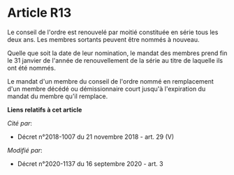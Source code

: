 # Article R13

Le conseil de l'ordre est renouvelé par moitié constituée en série tous les deux ans. Les membres sortants peuvent être
nommés à nouveau.

Quelle que soit la date de leur nomination, le mandat des membres prend fin le 31 janvier de l'année de renouvellement de la
série au titre de laquelle ils ont été nommés.

Le mandat d'un membre du conseil de l'ordre nommé en remplacement d'un membre décédé ou démissionnaire court jusqu'à
l'expiration du mandat du membre qu'il remplace.

**Liens relatifs à cet article**

_Cité par_:

  - Décret n°2018-1007 du 21 novembre 2018 - art. 29 (V)

_Modifié par_:

  - Décret n°2020-1137 du 16 septembre 2020 - art. 3
